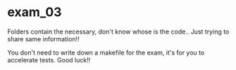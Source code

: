 # exam_03

Folders contain the necessary, don't know whose is the code..
Just trying to share same information!!

You don't need to write down a makefile for the exam, it's for you to accelerate tests.
Good luck!!
